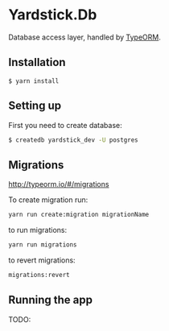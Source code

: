 # Yardstick.Db

Database access layer, handled by [TypeORM](http://typeorm.io).

## Installation

```
$ yarn install
```

## Setting up

First you need to create database:

```bash
$ createdb yardstick_dev -U postgres
```

## Migrations

http://typeorm.io/#/migrations

To create migration run:

```bash
yarn run create:migration migrationName
```

to run migrations:

```bash
yarn run migrations
```

to revert migrations:

```bash
migrations:revert
```

## Running the app

TODO:

